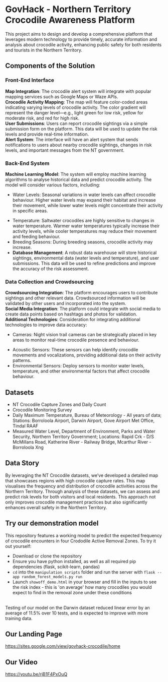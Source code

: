 # GovHack - Northern Territory Crocodile Awareness Platform

This project aims to design and develop a comprehensive platform that leverages modern technology to provide timely, accurate information and analysis about crocodile activity, enhancing public safety for both residents and tourists in the Northern Territory.

## Components of the Solution
### Front-End Interface
**Map Integration**: The crocodile alert system will integrate with popular mapping services such as Google Maps or Waze APIs.
<br>
**Crocodile Activity Mapping**: The map will feature color-coded areas indicating varying levels of crocodile activity. The color gradient will represent the danger level—e.g., light green for low risk, yellow for moderate risk, and red for high risk.
<br>
**User Submissions**: Users can report crocodile sightings via a simple submission form on the platform. This data will be used to update the risk levels and provide real-time information.
<br>
**Alert System**: The interface will have an alert system that sends notifications to users about nearby crocodile sightings, changes in risk levels, and important messages from the NT government.

### Back-End System
**Machine Learning Model**: The system will employ machine learning algorithms to analyse historical data and predict crocodile activity. The model will consider various factors, including:
 - Water Levels: Seasonal variations in water levels can affect crocodile behaviour. Higher water levels may expand their habitat and increase their movement, while lower water levels might concentrate their activity in specific areas.
 + Temperature: Saltwater crocodiles are highly sensitive to changes in water temperature. Warmer water temperatures typically increase their activity levels, while cooler temperatures may reduce their movement and feeding behaviour.
 + Breeding Seasons: During breeding seasons, crocodile activity may increase.
+ **Database Management**: A robust data warehouse will store historical sightings, environmental data (water levels and temperature), and user submissions. This data will be used to refine predictions and improve the accuracy of the risk assessment.

### Data Collection and Crowdsourcing
**Crowdsourcing Integration**: The platform encourages users to contribute sightings and other relevant data. Crowdsourced information will be validated by other users and incorporated into the system.
<br>
**Social Media Integration**: The platform could integrate with social media to create data points based on hashtags and photos for validation.
<br>
**Additional Technologies**: Consideration for integrating additional technologies to improve data accuracy:
 - Cameras: Night vision trail cameras can be strategically placed in key areas to monitor real-time crocodile presence and behaviour.
 + Acoustic Sensors: These sensors can help identify crocodile movements and vocalizations, providing additional data on their activity patterns.
 + Environmental Sensors: Deploy sensors to monitor water levels, temperature, and other environmental factors that affect crocodile behaviour.

## Datasets
- NT Crocodile Capture Zones and Daily Count
- Crocodile Monitoring Survey
- Daily Maximum Temperature, Bureau of Meteorology - All years of data; Stations: Borroloola Airport, Darwin Airport, Gove Airport Met Office, Tindal RAAF
- Measured Water Level, Department of Environment, Parks and Water Security, Northern Territory Government; Locations: Rapid Crk - D/S McMillans Road, Katherine River - Railway Bridge, Mcarthur River - Borroloola Xng

## Data Story
By leveraging the NT Crocodile datasets, we’ve developed a detailed map that showcases regions with high crocodile capture rates. This map visualises the frequency and distribution of crocodile activities across the Northern Territory. Through analysis of these datasets, we can assess and predict risk levels for both visitors and local residents. This approach not only improves crocodile management practices but also significantly enhances overall safety in the Northern Territory.

## Try our demonstration model
This repository features a working model to predict the expected frequency of crocodile encounters in four Crododile Active Removal Zones. To try it out yourself:
- Download or clone the repository
- Ensure you have python installed, as well as all required pip dependencies (flask, scikit-learn, pandas)
- `cd` into the `manipulation scripts` folder and run the server with `flask --app random_forest_models.py run`
- Launch `showoff_demo.html` in your browser and fill in the inputs to see the risk index - this is 'on average' how many crocodiles you would expect to find in the removal zone under these conditions
<br>
Testing of our model on the Darwin dataset reduced linear error by an average of 11.5% over 10 tests, and is expected to improve with more training data.

## Our Landing Page
https://sites.google.com/view/govhack-crocodile/home

## Our Video
https://youtu.be/rjB1F4PxOuQ









